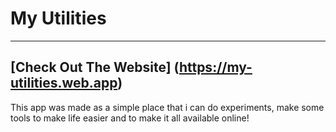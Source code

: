 # My Utilities
---
## [Check Out The Website] (https://my-utilities.web.app)

This app was made as a simple place that i can do experiments, make some tools to make life easier and to make it all available online!
